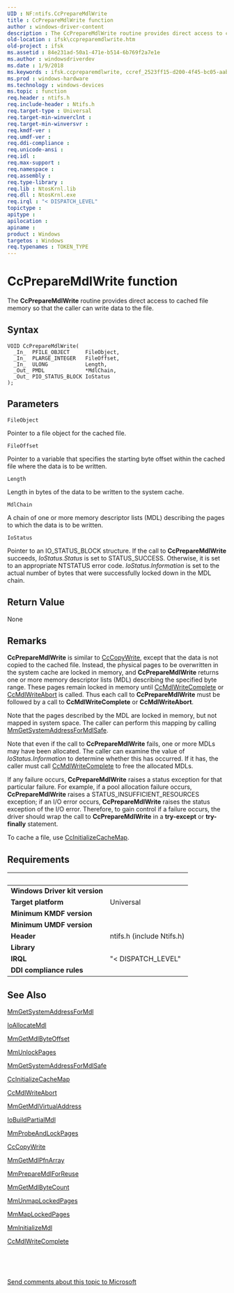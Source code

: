 ```yaml
---
UID : NF:ntifs.CcPrepareMdlWrite
title : CcPrepareMdlWrite function
author : windows-driver-content
description : The CcPrepareMdlWrite routine provides direct access to cached file memory so that the caller can write data to the file.
old-location : ifsk\ccpreparemdlwrite.htm
old-project : ifsk
ms.assetid : 84e231ad-50a1-471e-b514-6b769f2a7e1e
ms.author : windowsdriverdev
ms.date : 1/9/2018
ms.keywords : ifsk.ccpreparemdlwrite, ccref_2523ff15-d200-4f45-bc05-aab30afadc15.xml, CcPrepareMdlWrite routine [Installable File System Drivers], CcPrepareMdlWrite, ntifs/CcPrepareMdlWrite
ms.prod : windows-hardware
ms.technology : windows-devices
ms.topic : function
req.header : ntifs.h
req.include-header : Ntifs.h
req.target-type : Universal
req.target-min-winverclnt : 
req.target-min-winversvr : 
req.kmdf-ver : 
req.umdf-ver : 
req.ddi-compliance : 
req.unicode-ansi : 
req.idl : 
req.max-support : 
req.namespace : 
req.assembly : 
req.type-library : 
req.lib : NtosKrnl.lib
req.dll : NtosKrnl.exe
req.irql : "< DISPATCH_LEVEL"
topictype : 
apitype : 
apilocation : 
apiname : 
product : Windows
targetos : Windows
req.typenames : TOKEN_TYPE
---
```



# CcPrepareMdlWrite function
The <b>CcPrepareMdlWrite</b> routine provides direct access to cached file memory so that the caller can write data to the file.

## Syntax

````
VOID CcPrepareMdlWrite(
  _In_  PFILE_OBJECT     FileObject,
  _In_  PLARGE_INTEGER   FileOffset,
  _In_  ULONG            Length,
  _Out_ PMDL             *MdlChain,
  _Out_ PIO_STATUS_BLOCK IoStatus
);
````

## Parameters

`FileObject`

Pointer to a file object for the cached file.

`FileOffset`

Pointer to a variable that specifies the starting byte offset within the cached file where the data is to be written.

`Length`

Length in bytes of the data to be written to the system cache.

`MdlChain`

A chain of one or more memory descriptor lists (MDL) describing the pages to which the data is to be written.

`IoStatus`

Pointer to an IO_STATUS_BLOCK structure. If the call to <b>CcPrepareMdlWrite</b> succeeds, <i>IoStatus.Status</i> is set to STATUS_SUCCESS. Otherwise, it is set to an appropriate NTSTATUS error code. <i>IoStatus.Information</i> is set to the actual number of bytes that were successfully locked down in the MDL chain.


## Return Value

None

## Remarks

<b>CcPrepareMdlWrite</b> is similar to <a href="..\ntifs\nf-ntifs-cccopywrite.md">CcCopyWrite</a>, except that the data is not copied to the cached file. Instead, the physical pages to be overwritten in the system cache are locked in memory, and <b>CcPrepareMdlWrite</b> returns one or more memory descriptor lists (MDL) describing the specified byte range. These pages remain locked in memory until <a href="..\ntifs\nf-ntifs-ccmdlwritecomplete.md">CcMdlWriteComplete</a> or <a href="..\ntifs\nf-ntifs-ccmdlwriteabort.md">CcMdlWriteAbort</a> is called. Thus each call to <b>CcPrepareMdlWrite</b> must be followed by a call to <b>CcMdlWriteComplete</b> or <b>CcMdlWriteAbort</b>.

Note that the pages described by the MDL are locked in memory, but not mapped in system space. The caller can perform this mapping by calling <a href="https://msdn.microsoft.com/library/windows/hardware/ff554559">MmGetSystemAddressForMdlSafe</a>.

Note that even if the call to <b>CcPrepareMdlWrite</b> fails, one or more MDLs may have been allocated. The caller can examine the value of <i>IoStatus.Information</i> to determine whether this has occurred. If it has, the caller must call <a href="..\ntifs\nf-ntifs-ccmdlwritecomplete.md">CcMdlWriteComplete</a> to free the allocated MDLs.

If any failure occurs, <b>CcPrepareMdlWrite</b> raises a status exception for that particular failure. For example, if a pool allocation failure occurs, <b>CcPrepareMdlWrite</b> raises a STATUS_INSUFFICIENT_RESOURCES exception; if an I/O error occurs, <b>CcPrepareMdlWrite</b> raises the status exception of the I/O error. Therefore, to gain control if a failure occurs, the driver should wrap the call to <b>CcPrepareMdlWrite</b> in a <b>try-except</b> or <b>try-finally</b> statement.

To cache a file, use <a href="..\ntifs\nf-ntifs-ccinitializecachemap.md">CcInitializeCacheMap</a>.

## Requirements
| &nbsp; | &nbsp; |
| ---- |:---- |
| **Windows Driver kit version** |  |
| **Target platform** | Universal |
| **Minimum KMDF version** |  |
| **Minimum UMDF version** |  |
| **Header** | ntifs.h (include Ntifs.h) |
| **Library** |  |
| **IRQL** | "< DISPATCH_LEVEL" |
| **DDI compliance rules** |  |

## See Also

<a href="..\wdm\nf-wdm-mmgetsystemaddressformdl.md">MmGetSystemAddressForMdl</a>

<a href="..\wdm\nf-wdm-ioallocatemdl.md">IoAllocateMdl</a>

<a href="https://msdn.microsoft.com/library/windows/hardware/ff554533">MmGetMdlByteOffset</a>

<a href="..\wdm\nf-wdm-mmunlockpages.md">MmUnlockPages</a>

<a href="https://msdn.microsoft.com/library/windows/hardware/ff554559">MmGetSystemAddressForMdlSafe</a>

<a href="..\ntifs\nf-ntifs-ccinitializecachemap.md">CcInitializeCacheMap</a>

<a href="..\ntifs\nf-ntifs-ccmdlwriteabort.md">CcMdlWriteAbort</a>

<a href="https://msdn.microsoft.com/library/windows/hardware/ff554539">MmGetMdlVirtualAddress</a>

<a href="..\wdm\nf-wdm-iobuildpartialmdl.md">IoBuildPartialMdl</a>

<a href="..\wdm\nf-wdm-mmprobeandlockpages.md">MmProbeAndLockPages</a>

<a href="..\ntifs\nf-ntifs-cccopywrite.md">CcCopyWrite</a>

<a href="https://msdn.microsoft.com/library/windows/hardware/ff554537">MmGetMdlPfnArray</a>

<a href="https://msdn.microsoft.com/library/windows/hardware/ff554660">MmPrepareMdlForReuse</a>

<a href="..\wdm\nf-wdm-mmgetmdlbytecount.md">MmGetMdlByteCount</a>

<a href="..\wdm\nf-wdm-mmunmaplockedpages.md">MmUnmapLockedPages</a>

<a href="..\wdm\nf-wdm-mmmaplockedpages.md">MmMapLockedPages</a>

<a href="https://msdn.microsoft.com/library/windows/hardware/ff554568">MmInitializeMdl</a>

<a href="..\ntifs\nf-ntifs-ccmdlwritecomplete.md">CcMdlWriteComplete</a>

 

 

<a href="mailto:wsddocfb@microsoft.com?subject=Documentation%20feedback [ifsk\ifsk]:%20CcPrepareMdlWrite routine%20 RELEASE:%20(1/9/2018)&amp;body=%0A%0APRIVACY STATEMENT%0A%0AWe use your feedback to improve the documentation. We don't use your email address for any other purpose, and we'll remove your email address from our system after the issue that you're reporting is fixed. While we're working to fix this issue, we might send you an email message to ask for more info. Later, we might also send you an email message to let you know that we've addressed your feedback.%0A%0AFor more info about Microsoft's privacy policy, see http://privacy.microsoft.com/en-us/default.aspx." title="Send comments about this topic to Microsoft">Send comments about this topic to Microsoft</a>